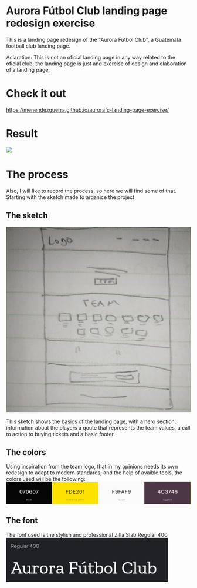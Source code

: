 # Aurora Fútbol Club landing page redesign exercise
This is a landing page redesign of the "Aurora Fútbol Club", a Guatemala football club landing page.

Aclaration: This is not an oficial landing page in any way related to the oficial club, the landing page is just and exercise of design and elaboration of a landing page.

# Check it out
https://menendezguerra.github.io/aurorafc-landing-page-exercise/

# Result
![ ](./readme-files/result-gif-image.gif)

# The process
Also, I will like to record the process, so here we will find some of that. Starting with the sketch made to arganice the project.

## The sketch
![ ](./readme-files/main-sketch-image.jpg)

This sketch shows the basics of the landing page, with a hero section, information about the players a qoute that represents the team values, a call to action to buying tickets and a basic footer.

## The colors
Using inspiration from the team logo, that in my opinions needs its own redesign to adapt to modern standards, and the help of avaible tools, the colors used will be the following:
![ ](./readme-files/color-palette-image.png)

## The font
The font used is the stylish and professional Zilla Slab Regular 400
![ ](./readme-files/font-image.png)